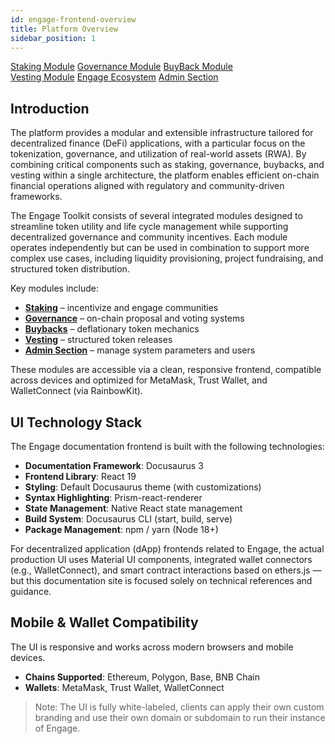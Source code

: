 ```yaml
---
id: engage-frontend-overview
title: Platform Overview
sidebar_position: 1
---
```


<div style={{ display: 'flex', flexWrap: 'wrap', color: '#eb9f00', gap: '1rem' }}>
  <div style={{
    flex: '1 1 280px',
    display: 'flex',
    flexDirection: 'column',
    rowGap: '1rem',
    alignItems: 'flex-start',
    textDecoration: 'underline',
  }}>
    <a href="engage-staking-module" className="pagination-nav__label">Staking Module</a>
    <a href="engage-governance-module" className="pagination-nav__label">Governance Module</a>
    <a href="engage-buyback-module" className="pagination-nav__label">BuyBack Module</a>
  </div>

  <div style={{
    flex: '1 1 280px',
    display: 'flex',
    flexDirection: 'column',
    rowGap: '1rem',
    alignItems: 'flex-start',
    textDecoration: 'underline'
  }}>
    <a href="engage-vesting-module" className="pagination-nav__label">Vesting Module</a>
    <a href="engage-ecosystem-module" className="pagination-nav__label">Engage Ecosystem</a>
    <a href="andmin-section" className="pagination-nav__label">Admin Section</a>
  </div>
</div>

## Introduction

The platform provides a modular and extensible infrastructure tailored for decentralized finance (DeFi) applications, with a particular focus on the tokenization, governance, and utilization of real-world assets (RWA). By combining critical components such as staking, governance, buybacks, and vesting within a single architecture, the platform enables efficient on-chain financial operations aligned with regulatory and community-driven frameworks.

The Engage Toolkit consists of several integrated modules designed to streamline token utility and life cycle management while supporting decentralized governance and community incentives. Each module operates independently but can be used in combination to support more complex use cases, including liquidity provisioning, project fundraising, and structured token distribution.

Key modules include:

- [**Staking**](engage-staking-module) – incentivize and engage communities
- [**Governance**](engage-governance-module) – on-chain proposal and voting systems
- [**Buybacks**](engage-buyback-module) – deflationary token mechanics
- [**Vesting**](engage-vesting-module) – structured token releases
- [**Admin Section**](andmin-section) – manage system parameters and users

These modules are accessible via a clean, responsive frontend, compatible across devices and optimized for MetaMask, Trust Wallet, and WalletConnect (via RainbowKit).

## UI Technology Stack

The Engage documentation frontend is built with the following technologies:

- **Documentation Framework**: Docusaurus 3
- **Frontend Library**: React 19
- **Styling**: Default Docusaurus theme (with customizations)
- **Syntax Highlighting**: Prism-react-renderer
- **State Management**: Native React state management
- **Build System**: Docusaurus CLI (start, build, serve)
- **Package Management**: npm / yarn (Node 18+)

For decentralized application (dApp) frontends related to Engage, the actual production UI uses Material UI components, integrated wallet connectors (e.g., WalletConnect), and smart contract interactions based on ethers.js — but this documentation site is focused solely on technical references and guidance.

## Mobile & Wallet Compatibility

The UI is responsive and works across modern browsers and mobile devices.

- **Chains Supported**: Ethereum, Polygon, Base, BNB Chain
- **Wallets**: MetaMask, Trust Wallet, WalletConnect

> Note: The UI is fully white-labeled, clients can apply their own custom branding and use their own domain or subdomain to run their instance of Engage.
